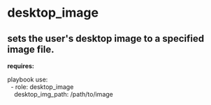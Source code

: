 desktop\_image
==========

sets the user's desktop image to a specified image file.
----------

**requires:**<br />

playbook use:<br />
&nbsp;&nbsp;\- role: desktop\_image<br />
&nbsp;&nbsp;&nbsp;&nbsp;desktop\_img\_path: /path/to/image<br />
